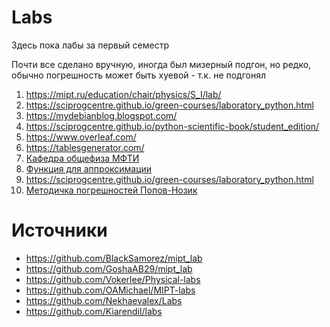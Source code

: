 # Labs

Здесь пока лабы за первый семестр

Почти все сделано вручную, иногда был мизерный подгон, но редко, обычно погрешность может быть хуевой - т.к. не подгонял

1. https://mipt.ru/education/chair/physics/S_I/lab/
2. https://sciprogcentre.github.io/green-courses/laboratory_python.html
3. https://mydebianblog.blogspot.com/
4. https://sciprogcentre.github.io/python-scientific-book/student_edition/
5. https://www.overleaf.com/
6. https://tablesgenerator.com/
7. [Кафедра общефиза МФТИ](https://mipt.ru/education/chair/physics/S_I/lab/)
8. [Функция для аппроксимации](https://docs.scipy.org/doc/scipy/reference/generated/scipy.optimize.curve_fit.html)
9. https://sciprogcentre.github.io/green-courses/laboratory_python.html
10. [Методичка погрешностей Попов-Нозик](https://mipt.ru/upload/medialibrary/111/main.pdf)

# Источники

- https://github.com/BlackSamorez/mipt_lab
- https://github.com/GoshaAB29/mipt_lab
- https://github.com/Vokerlee/Physical-labs
- https://github.com/OAMichael/MIPT-labs
- https://github.com/Nekhaevalex/Labs
- https://github.com/Kiarendil/labs
